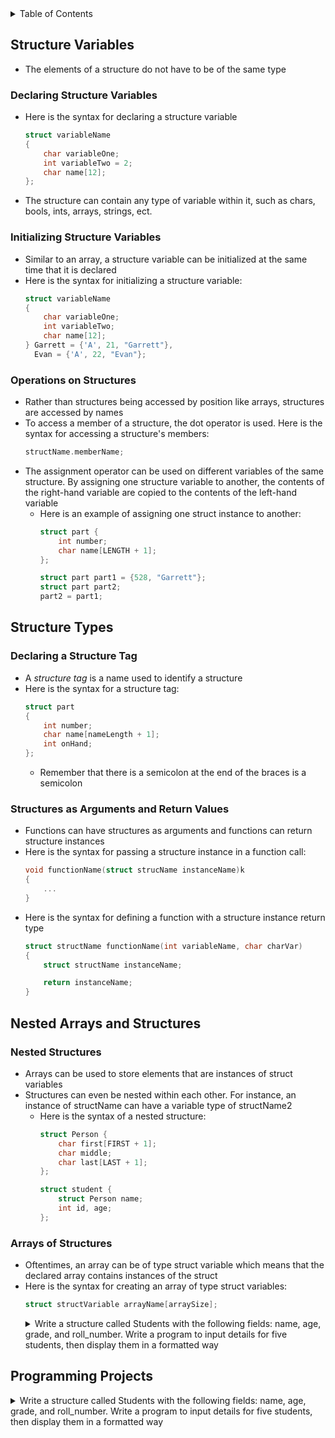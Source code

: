 <details>
<summary>Table of Contents</summary>
<ol>
  <li>
    <a href='#structure-variables'>Structure Variables</a>
  </li>    
  <li>
    <a href='#structure-types'>Structure Types</a>
  </li>    
  <li>
    <a href='#nested-arrays-and-structures'>Nested Arrays and Structures</a>
  </li>  
  <li>
    <a href='#programming-projects'>Programming Projects</a>
  </li>    
</ol>
</details>

## Structure Variables
<ul>
  <li>
    <a>The elements of a structure do not have to be of the same type</a>
  </li>
</ul>    

### Declaring Structure Variables
<ul>
  <li>
    <a>Here is the syntax for declaring a structure variable</a>

```c
struct variableName
{
    char variableOne;
    int variableTwo = 2;
    char name[12];
};
```
  </li>
  <li>
    <a>The structure can contain any type of variable within it, such as chars, bools, ints, arrays, strings, ect.</a>
  </li>  
</ul>  

### Initializing Structure Variables
<ul>
  <li>
    <a>Similar to an array, a structure variable can be initialized at the same time that it is declared</a>
  </li>
  <li>
    <a>Here is the syntax for initializing a structure variable:</a>

```c
struct variableName
{
    char variableOne;
    int variableTwo;
    char name[12];
} Garrett = {'A', 21, "Garrett"},
  Evan = {'A', 22, "Evan"};
```
  </li>    
</ul>    

### Operations on Structures
<ul>
  <li>
    <a>Rather than structures being accessed by position like arrays, structures are accessed by names</a>
  </li>
  <li>
    <a>To access a member of a structure, the dot operator is used. Here is the syntax for accessing a structure's members:</a>

```c
structName.memberName;
```
  </li>
  <li>
    <a>The assignment operator can be used on different variables of the same structure. By assigning one structure variable to another, the contents of the right-hand variable are copied to the contents of the left-hand variable</a>
    <ul>
      <li>
        <a>Here is an example of assigning one struct instance to another:</a>

```c
struct part {
    int number;
    char name[LENGTH + 1];
};

struct part part1 = {528, "Garrett"};
struct part part2;
part2 = part1;
```
  </li>
  </ul>
  </li>  
</ul>    

## Structure Types
### Declaring a Structure Tag
<ul>
  <li>
    <a>A <em>structure tag</em> is a name used to identify a structure</a>
  </li>
  <li>
    <a>Here is the syntax for a structure tag:</a>

```c
struct part
{
    int number;
    char name[nameLength + 1];
    int onHand;
}; 
```
  <ul>
    <li>
      <a>Remember that there is a semicolon at the end of the braces is a semicolon</a>
    </li>  
  </ul>
  </li>  
</ul>  

### Structures as Arguments and Return Values
<ul>
  <li>
    <a>Functions can have structures as arguments and functions can return structure instances</a>
  </li>
  <li>
    <a>Here is the syntax for passing a structure instance in a function call:</a>

```c
void functionName(struct strucName instanceName)k
{
    ...
}
```
  </li>
  <li>
    <a>Here is the syntax for defining a function with a structure instance return type</a>

```c
struct structName functionName(int variableName, char charVar)
{
    struct structName instanceName;

    return instanceName;
}
```
  </li>
</ul>  

## Nested Arrays and Structures
### Nested Structures
<ul>
  <li>
    <a>Arrays can be used to store elements that are instances of struct variables</a>
  </li>
  <li>
    <a>Structures can even be nested within each other. For instance, an instance of structName can have a variable type of structName2</a>
    <ul>
      <li>
        <a>Here is the syntax of a nested structure:</a>

```c 
struct Person {
    char first[FIRST + 1];
    char middle;
    char last[LAST + 1];
};

struct student {
    struct Person name;
    int id, age;
};
```
  </li>
  </ul>
  </li>
</ul>    

### Arrays of Structures
<ul>
  <li>
    <a>Oftentimes, an array can be of type struct variable which means that the declared array contains instances of the struct</a>
  </li>
  <li>
    <a>Here is the syntax for creating an array of type struct variables:</a>

```c
struct structVariable arrayName[arraySize];
```
  </li>
  <details>
    <summary>Write a structure called Students with the following fields: name, age, grade, and roll_number. Write a program to input details for five students, then display them in a formatted way</summary>

```c
//Complete the search function that loops up the part in inv (an array of struct part). The function prompts the user to enter a part number. If the part exists, print the name and quantity on hand; if not, print a "part not found" message. Parameter np contains the number of parts in the array

//Assume the structure part is defined as:
struct part {
    int number;
    char name[31];
    int on_hand;
};

void search(struct part inv[], int np)
{
    int number;
    printf("Enter part number: ");
    scanf("%d", &number);
}
```
<ul>
  <details>
    <summary>Output</summary>

```c 
void search(struct part inv[], int np)
{
    int number, found = 0;

    printf("Enter part number: ");
    scanf("%d", &number);

    for (int i = 0; i < np; i++)
        if (inv[i].number == number) {
            printf("%s", inv[i].name);
            printf("%d", inv[i].on_hand);
        }

    if (!found)
        printf("part not found");
}
```
  </details>
    </ul>  
  </details>
</ul>    

## Programming Projects
<details>
    <summary>Write a structure called Students with the following fields: name, age, grade, and roll_number. Write a program to input details for five students, then display them in a formatted way</summary>

```c
#include <stdio.h>

//macro definition for the maximum number of students allowed in the class
#define MAX_STUDENTS 5

//structure to store student information
struct Student
{
    char name[50];
    int age;
    float grade;
    int rollNum;
};

//getInfo function to get student information from the user
void getInfo(struct Student *);

//printInfo function to print student information
void printInfo(struct Student *);

int main()
{
    //array of student structures to store the information of all students in the class
    struct Student students[MAX_STUDENTS];

    //get student information from the user and store it in the array
    getInfo(students);
    //print the information
    printInfo(students);

}

//getInfo function to get student information from the user
void getInfo(struct Student *student)
{
    //loop to get information for each student in the class
    for (int i = 0; i < MAX_STUDENTS; i++)
    {
        printf("Enter name: ");
        scanf("%s", student[i].name);

        printf("Enter age: ");
        scanf("%d", &student[i].age);

        printf("Enter grade: ");
        scanf("%f", &student[i].grade);

        printf("Enter roll number: ");
        scanf("%d", &student[i].rollNum);

        printf("\n");
    }
}

//printInfo function to print student information
void printInfo(struct Student *student)
{
    printf("Name\tAge\tGrade\tRoll Number\n");

    //loop to print information for each student in the class
    for (int i = 0; i < MAX_STUDENTS; i++)
        printf("%s\t%d\t%.2f\t%d\n", student[i].name, student[i].age, student[i].grade, student[i].rollNum);
}
```
<ul>
  <details>
    <summary>Output</summary>
      <pre>
        <code>
Enter name: Garrett
Enter age: 21
Enter grade: 12
Enter roll number: 3113

Enter name: Evan
Enter age: 17
Enter grade: 99
Enter roll number: 999

Enter name: Marissa
Enter age: 15
Enter grade: 97
Enter roll number: 83473

Enter name: David
Enter age: 60
Enter grade: 93
Enter roll number: 39434

Enter name: Michelle
Enter age: 57
Enter grade: 87
Enter roll number: 324892

Name    Age     Grade   Roll Number
Garrett 21      12.00   3113
Evan    17      99.00   999
Marissa 15      97.00   83473
David   60      93.00   39434
Michelle        57      87.00   324892
        </code>
        </pre>  
      </details>
    </ul>  
  </details>
